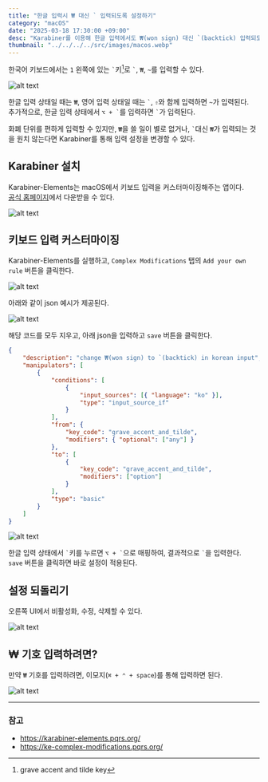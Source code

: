 ```yaml
---
title: "한글 입력시 ₩ 대신 ` 입력되도록 설정하기"
category: "macOS"
date: "2025-03-18 17:30:00 +09:00"
desc: "Karabiner를 이용해 한글 입력에서도 ₩(won sign) 대신 `(backtick) 입력되도록 설정하기"
thumbnail: "../../../../src/images/macos.webp"
---
```


한국어 키보드에서는 `1` 왼쪽에 있는 `` ` ``키[^1]로 `` ` ``, `₩`, `~`를 입력할 수 있다.

![alt text](image-1.png)

한글 입력 상태일 때는 `₩`, 영어 입력 상태일 때는 `` ` ``, `⇧`와 함께 입력하면 `~`가 입력된다.<br>
추가적으로, 한글 입력 상태에서 `` ⌥ + ` ``를 입력하면 `` ` ``가 입력된다.

화폐 단위를 편하게 입력할 수 있지만, `₩`을 쓸 일이 별로 없거나, `` ` ``대신 `₩`가 입력되는 것을 원치 않는다면 Karabiner를 통해 입력 설정을 변경할 수 있다.

## Karabiner 설치

Karabiner-Elements는 macOS에서 키보드 입력을 커스터마이징해주는 앱이다.<br>
[공식 홈페이지](https://karabiner-elements.pqrs.org/)에서 다운받을 수 있다.

![alt text](image.png)

## 키보드 입력 커스터마이징

Karabiner-Elements를 실행하고, `Complex Modifications` 탭의 `Add your own rule` 버튼을 클릭한다.

![alt text](image-2.png)

아래와 같이 json 예시가 제공된다.

![alt text](image-3.png)

해당 코드를 모두 지우고, 아래 json을 입력하고 `save` 버튼을 클릭한다.

```json
{
    "description": "change ₩(won sign) to `(backtick) in korean input",
    "manipulators": [
        {
            "conditions": [
                {
                    "input_sources": [{ "language": "ko" }],
                    "type": "input_source_if"
                }
            ],
            "from": {
                "key_code": "grave_accent_and_tilde",
                "modifiers": { "optional": ["any"] }
            },
            "to": [
                {
                    "key_code": "grave_accent_and_tilde",
                    "modifiers": ["option"]
                }
            ],
            "type": "basic"
        }
    ]
}
```

![alt text](image-4.png)

한글 입력 상태에서 `` ` ``키를 누르면 `` ⌥ + ` ``으로 매핑하여, 결과적으로 `` ` ``을 입력한다.<br>
`save` 버튼을 클릭하면 바로 설정이 적용된다.

## 설정 되돌리기

오른쪽 UI에서 비활성화, 수정, 삭제할 수 있다.

![alt text](image-5.png)

## ₩ 기호 입력하려면?

만약 `₩` 기호를 입력하려면, 이모지(`⌘ + ⌃ + space`)를 통해 입력하면 된다.

![alt text](image-6.png)

---

### 참고

- https://karabiner-elements.pqrs.org/
- https://ke-complex-modifications.pqrs.org/

[^1]: grave accent and tilde key